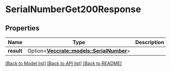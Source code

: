 # SerialNumberGet200Response

## Properties

Name | Type | Description | Notes
------------ | ------------- | ------------- | -------------
**result** | Option<[**Vec<crate::models::SerialNumber>**](serialNumber.md)> |  | [optional]

[[Back to Model list]](../README.md#documentation-for-models) [[Back to API list]](../README.md#documentation-for-api-endpoints) [[Back to README]](../README.md)


